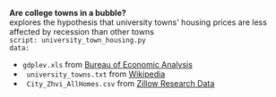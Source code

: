 
**Are college towns in a bubble?**  
   explores the hypothesis that university towns' housing prices are less affected by recession than other towns  
   `script: university_town_housing.py`  
   `data: `  
   * `gdplev.xls`  from [Bureau of Economic Analysis](https://www.bea.gov/national/index.htm#gdp)  
   * ` university_towns.txt`  from [Wikipedia](https://en.wikipedia.org/wiki/List_of_college_towns#College_towns_in_the_United_States)  
   * ` City_Zhvi_AllHomes.csv`  from [Zillow Research Data](https://www.zillow.com/research/data/)
